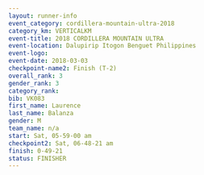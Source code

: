 ```yaml
---
layout: runner-info 
event_category: cordillera-mountain-ultra-2018 
category_km: VERTICALKM 
event-title: 2018 CORDILLERA MOUNTAIN ULTRA 
event-location: Dalupirip Itogon Benguet Philippines 
event-logo: 
event-date: 2018-03-03 
checkpoint-name2: Finish (T-2) 
overall_rank: 3
gender_rank: 3
category_rank: 
bib: VK083
first_name: Laurence
last_name: Balanza
gender: M
team_name: n/a
start: Sat, 05-59-00 am
checkpoint2: Sat, 06-48-21 am
finish: 0-49-21
status: FINISHER
---
```

